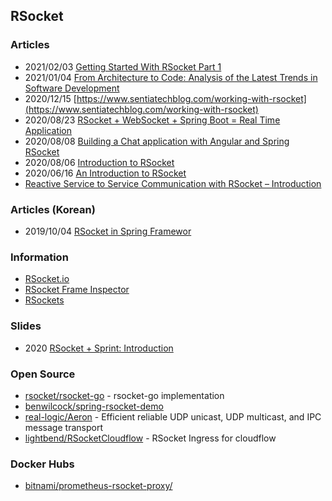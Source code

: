 ## RSocket


### Articles
- 2021/02/03 [Getting Started With RSocket Part 1](https://mydeveloperplanet.com/2021/02/03/getting-started-with-rsocket-part-1/)
- 2021/01/04 [From Architecture to Code: Analysis of the Latest Trends in Software Development](https://www.alibabacloud.com/blog/from-architecture-to-code-analysis-of-the-latest-trends-in-software-development_597097)
- 2020/12/15 [https://www.sentiatechblog.com/working-with-rsocket](https://www.sentiatechblog.com/working-with-rsocket)
- 2020/08/23 [RSocket + WebSocket + Spring Boot = Real Time Application](https://www.vinsguru.com/rsocket-websocket-spring-boot/)
- 2020/08/08 [Building a Chat application with Angular and Spring RSocket](https://dev.to/hantsy_26/building-a-chat-application-with-angular-and-spring-rsocket-1egd)
- 2020/08/06 [Introduction to RSocket](https://www.baeldung.com/rsocket)
- 2020/06/16 [An Introduction to RSocket](https://dzone.com/articles/an-introduction-to-rsocket)
- [Reactive Service to Service Communication with RSocket – Introduction](https://grapeup.com/blog/reactive-service-to-service-communication-with-rsocket-introduction/)



### Articles (Korean)
- 2019/10/04 [RSocket in Spring Framewor](https://brunch.co.kr/@springboot/271)



### Information
- [RSocket.io](https://rsocket.io/)
- [RSocket Frame Inspector](https://chrome.google.com/webstore/detail/rsocket-frame-inspector/nijdiakpmjaohioaelphnfdbdpbbgkhc)
- [RSockets](https://techlab.bol.com/tag/rsocket/)


### Slides
- 2020 [RSocket + Sprint: Introduction](https://assets.ctfassets.net/oxjq45e8ilak/3PHFdKoVi32BKPyotslxCY/f279476d6b39dd111e990439035d4fb7/Mark_Heckler_RSocket__Spring_A_full_throttle_introduction_2020_11_25_12_36_58.pdf)


### Open Source
- [rsocket/rsocket-go](https://github.com/rsocket/rsocket-go) - rsocket-go implementation
- [benwilcock/spring-rsocket-demo](https://github.com/benwilcock/spring-rsocket-demo)
- [real-logic/Aeron](https://github.com/real-logic/Aeron) - Efficient reliable UDP unicast, UDP multicast, and IPC message transport
- [lightbend/RSocketCloudflow](https://github.com/lightbend/RSocketCloudflow) - RSocket Ingress for cloudflow


### Docker Hubs
- [bitnami/prometheus-rsocket-proxy/](https://hub.docker.com/r/bitnami/prometheus-rsocket-proxy/)

